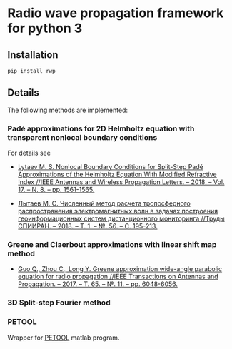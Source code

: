 # Radio wave propagation framework for python 3

## Installation

    pip install rwp
    
## Details

The following methods are implemented:

### Padé approximations for 2D Helmholtz equation with transparent nonlocal boundary conditions
For details see
* [Lytaev M. S. Nonlocal Boundary Conditions for Split-Step Padé Approximations of the Helmholtz Equation With Modified Refractive Index
//IEEE Antennas and Wireless Propagation Letters. – 2018. – Vol. 17. – N. 8. – pp. 1561-1565.](https://ieeexplore.ieee.org/document/8409980)

* [Лытаев М. С. Численный метод расчета тропосферного распространения электромагнитных волн в задачах построения геоинформационных систем
дистанционного мониторинга //Труды СПИИРАН. – 2018. – Т. 1. – №. 56. – С. 195-213.](http://www.mathnet.ru/php/archive.phtml?wshow=paper&jrnid=trspy&paperid=993&option_lang=rus)

### Greene and Claerbout approximations with linear shift map method
* [Guo Q., Zhou C., Long Y. Greene approximation wide-angle parabolic equation for radio propagation //IEEE Transactions on Antennas and Propagation. – 2017. – Т. 65. – №. 11. – pp. 6048-6056.](https://ieeexplore.ieee.org/abstract/document/8023886)

### 3D Split-step Fourier method

### PETOOL

Wrapper for [PETOOL](https://www.sciencedirect.com/science/article/pii/S0010465511002669) matlab program.
